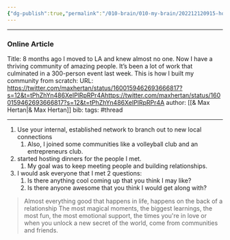 ```yaml
---
{"dg-publish":true,"permalink":"/010-brain/010-my-brain/202212120915-how-to-build-a-network-from-scratch/","created":"2022-12-12T09:15:52.000-05:00","updated":"2025-03-21T17:33:37.666-04:00"}
---
```


---

### Online Article
Title: 8 months ago I moved to LA and knew almost no one. Now I have a thriving community of amazing people. It’s been a lot of work that culminated in a 300-person event last week. This is how I built my community from scratch:
URL: https://twitter.com/maxhertan/status/1600159462693666817?s=12&t=tPhZhYn486XeIPlRpRPr4Ahttps://twitter.com/maxhertan/status/1600159462693666817?s=12&t=tPhZhYn486XeIPlRpRPr4A
author: [[& Max Hertan\|& Max Hertan]]
bib:
tags: #thread 

---

1. Use your internal, established network to branch out to new local connections
	1. Also, I joined some communities like a volleyball club and an entrepreneurs club.
2. started hosting dinners for the people I met. 
	1. My goal was to keep meeting people and building relationships.
2. I would ask everyone that I met 2 questions: 
	1. Is there anything cool coming up that you think I may like? 
	2. Is there anyone awesome that you think I would get along with?

> Almost everything good that happens in life, happens on the back of a relationship The most magical moments, the biggest learnings, the most fun, the most emotional support, the times you're in love or when you unlock a new secret of the world, come from communities and friends.